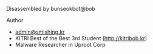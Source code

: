 Disassembled by bunseokbot@bob

Author
- admin@smishing.kr
- KITRI Best of the Best 3rd Student (http://kitribob.kr)
- Malware Researcher in Uproot Corp
